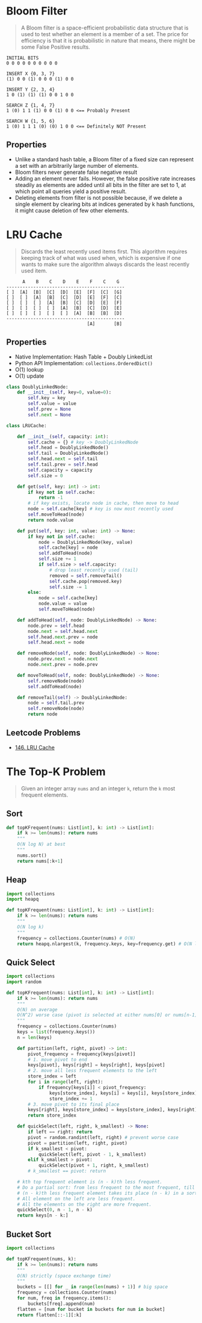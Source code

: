 # Bloom Filter

> A Bloom filter is a space-efficient probabilistic data structure that is used to test whether an element is a member of a set. The price for efficiency is that it is probabilistic in nature that means, there might be some False Positive results.

```
INITIAL BITS
0 0 0 0 0 0 0 0 0 0

INSERT X {0, 3, 7}
(1) 0 0 (1) 0 0 0 (1) 0 0

INSERT Y {2, 3, 4}
1 0 (1) (1) (1) 0 0 1 0 0

SEARCH Z {1, 4, 7}
1 (0) 1 1 (1) 0 0 (1) 0 0 <== Probably Present

SEARCH W {1, 5, 6}
1 (0) 1 1 1 (0) (0) 1 0 0 <== Definitely NOT Present
```

## Properties
- Unlike a standard hash table, a Bloom filter of a fixed size can represent a set with an arbitrarily large number of elements.
- Bloom filters never generate false negative result
- Adding an element never fails. However, the false positive rate increases steadily as elements are added until all bits in the filter are set to 1, at which point all queries yield a positive result.
- Deleting elements from filter is not possible because, if we delete a single element by clearing bits at indices generated by k hash functions, it might cause deletion of few other elements.

# LRU Cache

> Discards the least recently used items first. This algorithm requires keeping track of what was used when, which is expensive if one wants to make sure the algorithm always discards the least recently used item.

```
      A    B    C    D    E    F    C    G
--------------------------------------------
[ ]  [A]  [B]  [C]  [D]  [E]  [F]  [C]  [G]
[ ]  [ ]  [A]  [B]  [C]  [D]  [E]  [F]  [C]
[ ]  [ ]  [ ]  [A]  [B]  [C]  [D]  [E]  [F]
[ ]  [ ]  [ ]  [ ]  [A]  [B]  [C]  [D]  [E]
[ ]  [ ]  [ ]  [ ]  [ ]  [A]  [B]  [B]  [D]
--------------------------------------------
                              [A]       [B]
```

## Properties
- Native Implementation: Hash Table + Doubly LinkedList
- Python API Implementation: `collections.OrderedDict()`
- O(1) lookup
- O(1) update

```py
class DoublyLinkedNode:
    def __init__(self, key=0, value=0):
        self.key = key
        self.value = value
        self.prev = None
        self.next = None

class LRUCache:

    def __init__(self, capacity: int):
        self.cache = {} # key -> DoublyLinkedNode
        self.head = DoublyLinkedNode()
        self.tail = DoublyLinkedNode()
        self.head.next = self.tail
        self.tail.prev = self.head
        self.capacity = capacity
        self.size = 0

    def get(self, key: int) -> int:
        if key not in self.cache:
            return -1
        # if key exists, locate node in cache, then move to head
        node = self.cache[key] # key is now most recently used
        self.moveToHead(node)
        return node.value

    def put(self, key: int, value: int) -> None:
        if key not in self.cache:
            node = DoublyLinkedNode(key, value)
            self.cache[key] = node
            self.addToHead(node)
            self.size += 1
            if self.size > self.capacity:
                # drop least recently used (tail)
                removed = self.removeTail()
                self.cache.pop(removed.key)
                self.size -= 1
        else:
            node = self.cache[key]
            node.value = value
            self.moveToHead(node)

    def addToHead(self, node: DoublyLinkedNode) -> None:
        node.prev = self.head
        node.next = self.head.next
        self.head.next.prev = node
        self.head.next = node

    def removeNode(self, node: DoublyLinkedNode) -> None:
        node.prev.next = node.next
        node.next.prev = node.prev

    def moveToHead(self, node: DoublyLinkedNode) -> None:
        self.removeNode(node)
        self.addToHead(node)

    def removeTail(self) -> DoublyLinkedNode:
        node = self.tail.prev
        self.removeNode(node)
        return node
```

## Leetcode Problems
- [146. LRU Cache](https://leetcode.com/problems/lru-cache/)

# The Top-K Problem

> Given an integer array `nums` and an integer `k`, return the `k` most frequent elements.

## Sort
```py
def topKFrequent(nums: List[int], k: int) -> List[int]:
    if k >= len(nums): return nums
    """
    O(N log N) at best
    """
    nums.sort()
    return nums[:k+1]
```

## Heap
```py
import collections
import heapq

def topKFrequent(nums: List[int], k: int) -> List[int]:
    if k >= len(nums): return nums
    """
    O(N log k)
    """
    frequency = collections.Counter(nums) # O(N)
    return heapq.nlargest(k, frequency.keys, key=frequency.get) # O(N log k)
```

## Quick Select
```py
import collections
import random

def topKFrequent(nums: List[int], k: int) -> List[int]:
    if k >= len(nums): return nums
    """
    O(N) on average
    O(N^2) worse case (pivot is selected at either nums[0] or nums[n-1])
    """
    frequency = collections.Counter(nums)
    keys = list(frequency.keys())
    n = len(keys)

    def partition(left, right, pivot) -> int:
        pivot_frequency = frequency[keys[pivot]]
        # 1. move pivot to end
        keys[pivot], keys[right] = keys[right], keys[pivot]
        # 2. move all less frequent elements to the left
        store_index = left
        for i in range(left, right):
            if frequency[keys[i]] < pivot_frequency:
                keys[store_index], keys[i] = keys[i], keys[store_index]
                store_index += 1
        # 3. move pivot to its final place
        keys[right], keys[store_index] = keys[store_index], keys[right]
        return store_index

    def quickSelect(left, right, k_smallest) -> None:
        if left == right: return
        pivot = random.randint(left, right) # prevent worse case
        pivot = partition(left, right, pivot)
        if k_smallest < pivot:
            quickSelect(left, pivot - 1, k_smallest)
        elif k_smallest > pivot:
            quickSelect(pivot + 1, right, k_smallest)
        # k_smallest == pivot: return

    # kth top frequent element is (n - k)th less frequent.
    # Do a partial sort: from less frequent to the most frequent, till
    # (n - k)th less frequent element takes its place (n - k) in a sorted array.
    # All element on the left are less frequent.
    # All the elements on the right are more frequent.
    quickSelect(0, n - 1, n - k)
    return keys[n - k:]
```

## Bucket Sort
```py
import collections

def topKFrequent(nums, k):
    if k >= len(nums): return nums
    """
    O(N) strictly (space exchange time)
    """
    buckets = [[] for _ in range(len(nums) + 1)] # big space
    frequency = collections.Counter(nums)
    for num, freq in frequency.items():
        buckets[freq].append(num)
    flatten = [num for bucket in buckets for num in bucket]
    return flatten[::-1][:k]
```